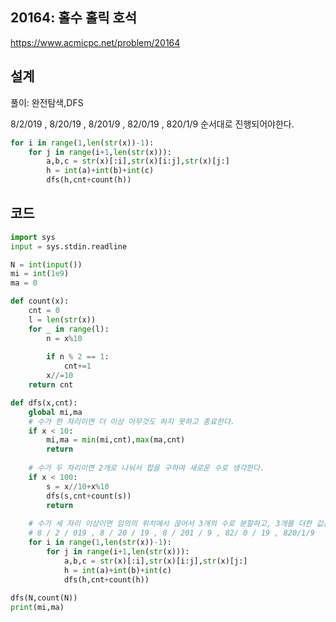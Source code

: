 <h2>20164: 홀수 홀릭 호석</h2>

https://www.acmicpc.net/problem/20164

<h2>설계</h2>
풀이: 완전탐색,DFS

8/2/019 , 8/20/19 , 8/201/9 , 82/0/19 , 820/1/9 순서대로 진행되어야한다.
```python
for i in range(1,len(str(x))-1):
    for j in range(i+1,len(str(x))):
        a,b,c = str(x)[:i],str(x)[i:j],str(x)[j:]
        h = int(a)+int(b)+int(c)
        dfs(h,cnt+count(h))
```

<h2>코드</h2>

```python
import sys
input = sys.stdin.readline

N = int(input())
mi = int(1e9)
ma = 0

def count(x):
    cnt = 0
    l = len(str(x))
    for _ in range(l):
        n = x%10
        
        if n % 2 == 1:
            cnt+=1
        x//=10
    return cnt

def dfs(x,cnt):
    global mi,ma
    # 수가 한 자리이면 더 이상 아무것도 하지 못하고 종료한다.
    if x < 10:
        mi,ma = min(mi,cnt),max(ma,cnt)
        return
    
    # 수가 두 자리이면 2개로 나눠서 합을 구하여 새로운 수로 생각한다.
    if x < 100:
        s = x//10+x%10
        dfs(s,cnt+count(s))
        return
    
    # 수가 세 자리 이상이면 임의의 위치에서 끊어서 3개의 수로 분할하고, 3개를 더한 값을 새로운 수로 생각한다.
    # 8 / 2 / 019 , 8 / 20 / 19 , 8 / 201 / 9 , 82/ 0 / 19 , 820/1/9
    for i in range(1,len(str(x))-1):
        for j in range(i+1,len(str(x))):
            a,b,c = str(x)[:i],str(x)[i:j],str(x)[j:]
            h = int(a)+int(b)+int(c)
            dfs(h,cnt+count(h))
            
dfs(N,count(N))
print(mi,ma)
```